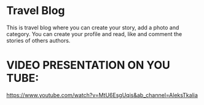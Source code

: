 # Travel Blog

This is travel blog where you can create your story, add a photo and category.
You can create your profile and read, like and comment the stories of others authors.

# VIDEO PRESENTATION ON YOU TUBE:

https://www.youtube.com/watch?v=MtU6EsgUqis&ab_channel=AleksTkalia
